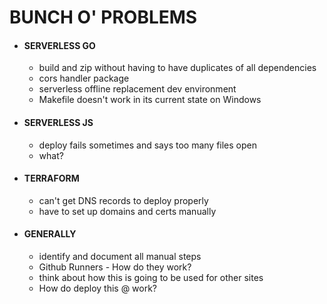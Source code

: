 # BUNCH O' PROBLEMS

- #### SERVERLESS GO
  - build and zip without having to have duplicates of all dependencies 
  - cors handler package
  - serverless offline replacement dev environment
  - Makefile doesn't work in its current state on Windows
- #### SERVERLESS JS
  - deploy fails sometimes and says too many files open
  - what?
- #### TERRAFORM
  - can't get DNS records to deploy properly
  - have to set up domains and certs manually
- #### GENERALLY
  - identify and document all manual steps
  - Github Runners - How do they work?
  - think about how this is going to be used for other sites
  - How do deploy this @ work?